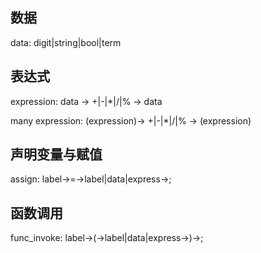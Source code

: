 ## 数据
data: digit|string|bool|term

## 表达式
expression: data -> +|-|*|/|% -> data

many expression: (expression)-> +|-|*|/|% -> (expression)


## 声明变量与赋值
assign: label->=->label|data|express->;


## 函数调用

func_invoke: label->(->label|data|express->)->;












